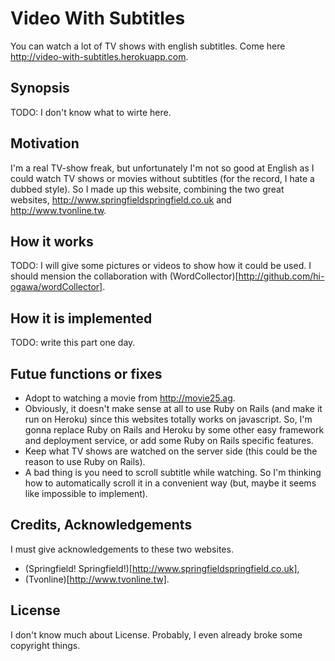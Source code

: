 
# Video With Subtitles

You can watch a lot of TV shows with english subtitles. Come here http://video-with-subtitles.herokuapp.com.

## Synopsis

TODO: I don't know what to wirte here.

## Motivation

I'm a real TV-show freak, but unfortunately I'm not so good at English as I could watch TV shows or movies without subtitles (for the record, I hate a dubbed style). So I made up this website, combining the two great websites, http://www.springfieldspringfield.co.uk and http://www.tvonline.tw. 

## How it works

TODO: I will give some pictures or videos to show how it could be used. I should mension the collaboration with (WordCollector)[http://github.com/hi-ogawa/wordCollector].

## How it is implemented

TODO: write this part one day.

## Futue functions or fixes

- Adopt to watching a movie from http://movie25.ag.
- Obviously, it doesn't make sense at all to use Ruby on Rails (and make it run on Heroku) since this websites totally works on javascript. So, I'm gonna replace Ruby on Rails and Heroku by some other easy framework and deployment service, or add some Ruby on Rails specific features.
- Keep what TV shows are watched on the server side (this could be the reason to use Ruby on Rails).
- A bad thing is you need to scroll subtitle while watching. So I'm thinking how to automatically scroll it in a convenient way (but, maybe it seems like impossible to implement).

## Credits, Acknowledgements

I must give acknowledgements to these two websites.
- (Springfield! Springfield!)[http://www.springfieldspringfield.co.uk],
- (Tvonline)[http://www.tvonline.tw].

## License

I don't know much about License. Probably, I even already broke some copyright things.
